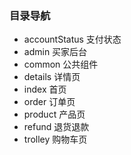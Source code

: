 ### 目录导航

- accountStatus  支付状态
- admin 买家后台
- common 公共组件
- details 详情页
- index  首页
- order 订单页
- product 产品页
- refund 退货退款
- trolley 购物车页
